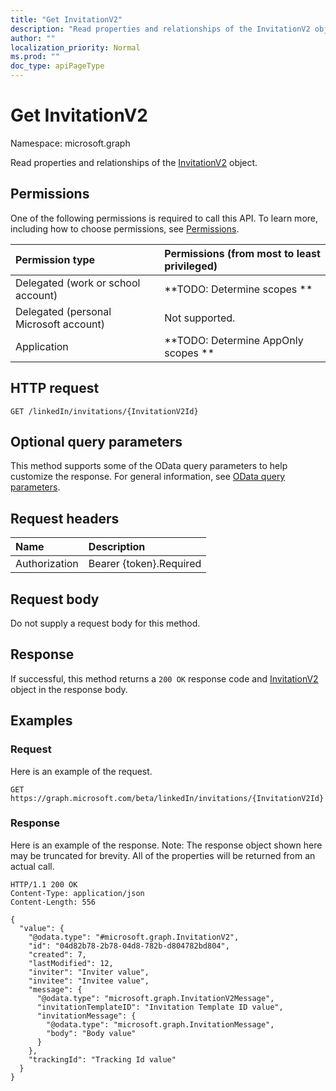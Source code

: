 ```yaml
---
title: "Get InvitationV2"
description: "Read properties and relationships of the InvitationV2 object."
author: ""
localization_priority: Normal
ms.prod: ""
doc_type: apiPageType
---
```


# Get InvitationV2

Namespace: microsoft.graph

Read properties and relationships of the [InvitationV2](../resources/invitationv2.md) object.

## Permissions
One of the following permissions is required to call this API. To learn more, including how to choose permissions, see [Permissions](/concepts/permissions-reference.md).

|Permission type|Permissions (from most to least privileged)|
|:---|:---|
|Delegated (work or school account)|**TODO: Determine scopes **|
|Delegated (personal Microsoft account)|Not supported.|
|Application|**TODO: Determine AppOnly scopes **|

## HTTP request
<!-- {
  "blockType": "ignored"
}
-->
``` http
GET /linkedIn/invitations/{InvitationV2Id}
```

## Optional query parameters
This method supports some of the OData query parameters to help customize the response. For general information, see [OData query parameters](/graph/query-parameters).

## Request headers
|Name|Description|
|:---|:---|
|Authorization|Bearer {token}.Required|

## Request body
Do not supply a request body for this method.

## Response
If successful, this method returns a `200 OK` response code and [InvitationV2](../resources/invitationv2.md) object in the response body.

## Examples

### Request
Here is an example of the request.
<!-- {
  "blockType": "request",
  "name": "get_invitationv2"
}
-->
``` http
GET https://graph.microsoft.com/beta/linkedIn/invitations/{InvitationV2Id}
```

### Response
Here is an example of the response. Note: The response object shown here may be truncated for brevity. All of the properties will be returned from an actual call.
<!-- {
  "blockType": "response",
  "truncated": true,
  "@odata.type": "microsoft.graph.InvitationV2"
}
-->
``` http
HTTP/1.1 200 OK
Content-Type: application/json
Content-Length: 556

{
  "value": {
    "@odata.type": "#microsoft.graph.InvitationV2",
    "id": "04d82b78-2b78-04d8-782b-d804782bd804",
    "created": 7,
    "lastModified": 12,
    "inviter": "Inviter value",
    "invitee": "Invitee value",
    "message": {
      "@odata.type": "microsoft.graph.InvitationV2Message",
      "invitationTemplateID": "Invitation Template ID value",
      "invitationMessage": {
        "@odata.type": "microsoft.graph.InvitationMessage",
        "body": "Body value"
      }
    },
    "trackingId": "Tracking Id value"
  }
}
```

